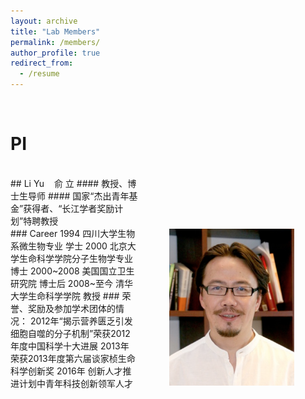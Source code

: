 ```yaml
---
layout: archive
title: "Lab Members"
permalink: /members/
author_profile: true
redirect_from:
  - /resume
---
```


<br>

PI
=====
<div style="clear: both;" align="left">
<img src="https://github.com/LiYuLab/figures-for-liyu-lab-page/raw/master/Li%20Yu.png" width="200" alt="news_20191112_2" align=right hspace="50" vspace="100"/>
</div>
<br clear="left" />
## Li Yu &nbsp;&nbsp; 俞 立
#### 教授、博士生导师
#### 国家“杰出青年基金”获得者、“长江学者奖励计划”特聘教授
<br>
### Career
1994 四川大学生物系微生物专业 学士
2000 北京大学生命科学学院分子生物学专业 博士
2000~2008 美国国立卫生研究院 博士后
2008~至今 清华大学生命科学学院 教授
### 荣誉、奖励及参加学术团体的情况：
2012年“揭示营养匮乏引发细胞自噬的分子机制”荣获2012年度中国科学十大进展
2013年  荣获2013年度第六届谈家桢生命科学创新奖
2016年  创新人才推进计划中青年科技创新领军人才
